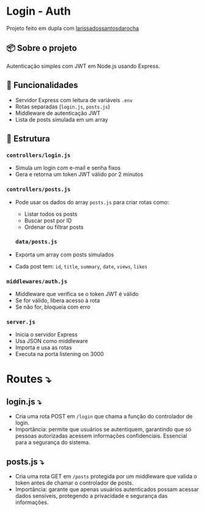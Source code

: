 # Login - Auth

Projeto feito em dupla com [larissadossantosdarocha](https://github.com/larissadossantosdarocha)

## 📦 Sobre o projeto

Autenticação simples com JWT em Node.js usando Express.

## 🚀 Funcionalidades

- Servidor Express com leitura de variáveis `.env`
- Rotas separadas (`login.js`, `posts.js`)
- Middleware de autenticação JWT
- Lista de posts simulada em um array

## 📂 Estrutura

### `controllers/login.js`

- Simula um login com e-mail e senha fixos
- Gera e retorna um token JWT válido por 2 minutos

### `controllers/posts.js`

- Pode usar os dados do array `posts.js` para criar rotas como:
  - Listar todos os posts
  - Buscar post por ID
  - Ordenar ou filtrar posts

  ### `data/posts.js`

- Exporta um array com posts simulados
- Cada post tem: `id`, `title`, `summary`, `date`, `views`, `likes`

### `middlewares/auth.js`

- Middleware que verifica se o token JWT é válido
- Se for válido, libera acesso à rota
- Se não for, bloqueia com erro

### `server.js`

- Inicia o servidor Express
- Usa JSON como middleware
- Importa e usa as rotas
- Executa na porta listening on 3000

# Routes ⤵

## login.js ⤵

- Cria uma rota POST em `/login` que chama a função do controlador de login.
- Importância: permite que usuários se autentiquem, garantindo que só pessoas autorizadas acessem informações confidenciais. Essencial para a segurança do sistema.

## posts.js ⤵

- Cria uma rota GET em `/posts` protegida por um middleware que valida o token antes de chamar o controlador de posts.
- Importância: garante que apenas usuários autenticados possam acessar dados sensíveis, protegendo a privacidade e segurança das informações.








